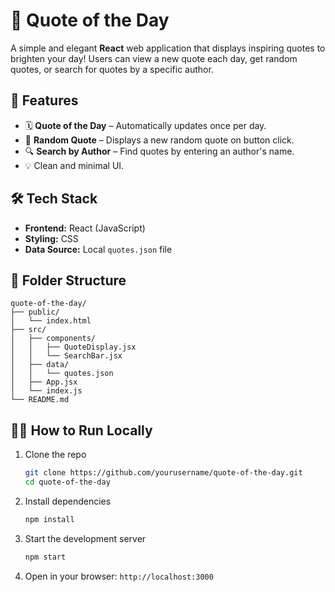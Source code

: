 
# 📜 Quote of the Day

A simple and elegant **React** web application that displays inspiring quotes to brighten your day! Users can view a new quote each day, get random quotes, or search for quotes by a specific author.

## 🚀 Features

- 🗓️ **Quote of the Day** – Automatically updates once per day.
- 🎲 **Random Quote** – Displays a new random quote on button click.
- 🔍 **Search by Author** – Find quotes by entering an author's name.
- 💡 Clean and minimal UI.

## 🛠️ Tech Stack

- **Frontend:** React (JavaScript)
- **Styling:** CSS
- **Data Source:** Local `quotes.json` file

## 📂 Folder Structure

```
quote-of-the-day/
├── public/
│   └── index.html
├── src/
│   ├── components/
│   │   ├── QuoteDisplay.jsx
│   │   └── SearchBar.jsx
│   ├── data/
│   │   └── quotes.json
│   ├── App.jsx
│   └── index.js
└── README.md
```


## 🧑‍💻 How to Run Locally

1. Clone the repo  
   ```bash
   git clone https://github.com/yourusername/quote-of-the-day.git
   cd quote-of-the-day


2. Install dependencies

   ```bash
   npm install
   ```

3. Start the development server

   ```bash
   npm start
   ```

4. Open in your browser: `http://localhost:3000`

